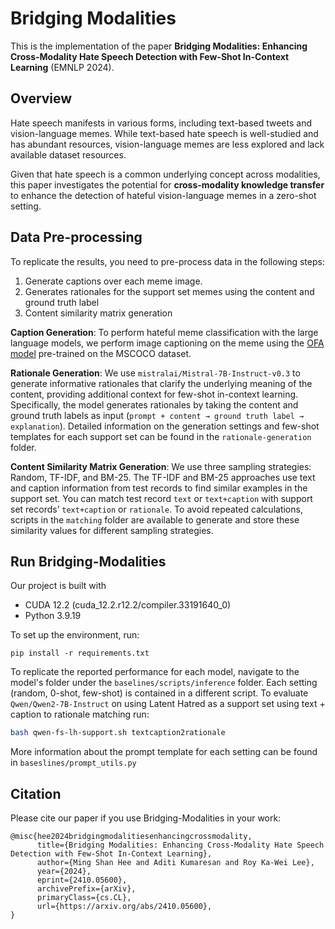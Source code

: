 # Bridging Modalities

This is the implementation of the paper **Bridging Modalities: Enhancing Cross-Modality Hate Speech Detection with Few-Shot In-Context Learning** (EMNLP 2024).

## Overview

Hate speech manifests in various forms, including text-based tweets and vision-language memes. While text-based hate speech is well-studied and has abundant resources, vision-language memes are less explored and lack available dataset resources.

Given that hate speech is a common underlying concept across modalities, this paper investigates the potential for **cross-modality knowledge transfer** to enhance the detection of hateful vision-language memes in a zero-shot setting.

## Data Pre-processing
To replicate the results, you need to pre-process data in the following steps:

1. Generate captions over each meme image.
2. Generates rationales for the support set memes using the content and ground truth label
3. Content similarity matrix generation 

**Caption Generation**: To perform hateful meme classification with the large language models, we perform image captioning on the meme using the [OFA model](https://github.com/OFA-Sys/OFA) pre-trained on the MSCOCO dataset.

**Rationale Generation**: We use `mistralai/Mistral-7B-Instruct-v0.3` to generate informative rationales that clarify the underlying meaning of the content, providing additional context for few-shot in-context learning. Specifically, the model generates rationales by taking the content and ground truth labels as input (`prompt + content → ground truth label → explanation`). Detailed information on the generation settings and few-shot templates for each support set can be found in the `rationale-generation` folder.

**Content Similarity Matrix Generation**: We use three sampling strategies: Random, TF-IDF, and BM-25. The TF-IDF and BM-25 approaches use text and caption information from test records to find similar examples in the support set. You can match test record `text` or `text+caption` with support set records’ `text+caption` or `rationale`. To avoid repeated calculations, scripts in the `matching` folder are available to generate and store these similarity values for different sampling strategies.

## Run Bridging-Modalities
Our project is built with 
- CUDA 12.2 (cuda_12.2.r12.2/compiler.33191640_0)
- Python 3.9.19

To set up the environment, run:
```
pip install -r requirements.txt
```
To replicate the reported performance for each model, navigate to the model's folder under the `baselines/scripts/inference` folder. Each setting (random, 0-shot, few-shot) is contained in a different script. To evaluate `Qwen/Qwen2-7B-Instruct` on using Latent Hatred as a support set using text + caption to rationale matching run:
```bash
bash qwen-fs-lh-support.sh textcaption2rationale 
```
More information about the prompt template for each setting can be found in `baseslines/prompt_utils.py`

## Citation

Please cite our paper if you use Bridging-Modalities in your work:

```
@misc{hee2024bridgingmodalitiesenhancingcrossmodality,
      title={Bridging Modalities: Enhancing Cross-Modality Hate Speech Detection with Few-Shot In-Context Learning}, 
      author={Ming Shan Hee and Aditi Kumaresan and Roy Ka-Wei Lee},
      year={2024},
      eprint={2410.05600},
      archivePrefix={arXiv},
      primaryClass={cs.CL},
      url={https://arxiv.org/abs/2410.05600}, 
}
```

